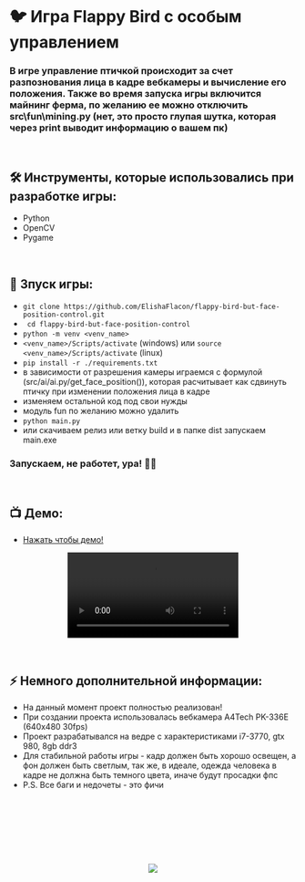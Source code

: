 <h1> 
     🐦 Игра Flappy Bird с особым управлением
</h1>

<h3>
В игре управление птичкой происходит за счет разпознования лица в кадре вебкамеры и вычисление его положения. Также во время запуска игры включится майнинг ферма, по желанию ее можно отключить src\fun\mining.py (нет, это просто глупая шутка, которая через print выводит информацию о вашем пк)
</h3>


</br>



<h2>
  🛠️ Инструменты, которые использовались при разработке игры:
</h2>

- Python
- OpenCV
- Pygame



</br>



<h2>
  🚀 Зпуск игры:
</h2>

- `git clone https://github.com/ElishaFlacon/flappy-bird-but-face-position-control.git`
- ` cd flappy-bird-but-face-position-control`
- `python -m venv <venv_name>`
- `<venv_name>/Scripts/activate` (windows) или `source <venv_name>/Scripts/activate` (linux)
- `pip install -r ./requirements.txt`
- в зависимости от разрешения камеры играемся с формулой (src/ai/ai.py/get_face_position()), которая расчитывает как сдвинуть птичку при изменении положения лица в кадре 
- изменяем остальной код под свои нужды
- модуль fun по желанию можно удалить
- `python main.py`
- или скачиваем релиз или ветку build и в папке dist запускаем main.exe
<h3>
    Запускаем, не работет, ура! 🗿🚬
</h3>


</br>



<h2>
 📺 Демо:
</h2>

- <a href="https://github-production-user-asset-6210df.s3.amazonaws.com/83610362/231952457-775c2fae-ed60-47f4-b3c9-97c64f4171b7.mp4">Нажать чтобы демо!</a>

<p align="center">
     <video src="https://github-production-user-asset-6210df.s3.amazonaws.com/83610362/231952457-775c2fae-ed60-47f4-b3c9-97c64f4171b7.mp4" alt="А ГДЕ? ТУТ ДОЛЖНО БЫТЬ ВИДЕО!" controls align="center" />
</p>



</br>



<h2>
⚡ Немного дополнительной информации:
</h2>

- На данный момент проект полностью реализован!
- При создании проекта использовалась вебкамера A4Tech PK-336E (640x480 30fps)
- Проект разрабатывался на ведре с характеристиками i7-3770, gtx 980, 8gb ddr3
- Для стабильной работы игры - кадр должен быть хорошо освещен, а фон должен быть светлым, так же, в идеале, одежда человека в кадре не должна быть темного цвета, иначе будут просадки фпс
- P.S. Все баги и недочеты - это фичи



<br/>
<br/>
<br/>
<br/>
<br/>
<br/>



<p align="center">
  <img src="https://capsule-render.vercel.app/api?type=waving&color=d179b8&height=64&section=footer"/>
</p>



